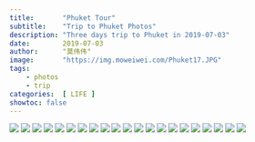 ```yaml
---
title:       "Phuket Tour"
subtitle:    "Trip to Phuket Photos"
description: "Three days trip to Phuket in 2019-07-03"
date:        2019-07-03
author:      "莫伟伟"
image:       "https://img.moweiwei.com/Phuket17.JPG"
tags:
    - photos
    - trip
categories:  [ LIFE ]
showtoc: false
---
```


![](https://img.moweiwei.com/Phuket10.JPG)
![](https://img.moweiwei.com/Phuket1.JPG)
![](https://img.moweiwei.com/Phuket9.JPG)
![](https://img.moweiwei.com/Phuket16.JPG)
![](https://img.moweiwei.com/Phuket7.JPG)
![](https://img.moweiwei.com/Phuket8.JPG)
![](https://img.moweiwei.com/Phuket11.JPG)
![](https://img.moweiwei.com/Phuket6.JPG)
![](https://img.moweiwei.com/Phuket18.JPG)
![](https://img.moweiwei.com/Phuket17.JPG)
![](https://img.moweiwei.com/Phuket13.JPG)
![](https://img.moweiwei.com/Phuket15.JPG)
![](https://img.moweiwei.com/Phuket2.JPG)
![](https://img.moweiwei.com/Phuket14.JPG)
![](https://img.moweiwei.com/Phuket12.JPG)
![](https://img.moweiwei.com/Phuket5.JPG)
![](https://img.moweiwei.com/Phuket4.JPG)
![](https://img.moweiwei.com/Phuket3.JPG)
![](https://img.moweiwei.com/moweiwei-sandbeach.jpg)
![](https://img.moweiwei.com/home-bg-sailboat.jpg)
![](https://img.moweiwei.com/home-bg-sailboat.jpg)

